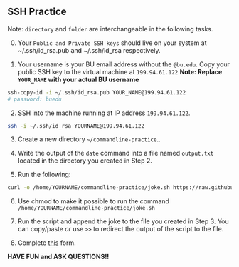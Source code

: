 ## SSH Practice

Note: `directory` and `folder` are interchangeable in the following tasks.

0. Your `Public and Private SSH keys` should live on your system at ~/.ssh/id_rsa.pub and ~/.ssh/id_rsa respectively.

1. Your username is your BU email address without the `@bu.edu`. Copy your public SSH key to the virtual machine at `199.94.61.122`
   **Note: Replace `YOUR_NAME` with your actual BU username**

```bash
ssh-copy-id -i ~/.ssh/id_rsa.pub YOUR_NAME@199.94.61.122
# password: buedu
```

2. SSH into the machine running at IP address `199.94.61.122`.

```bash
ssh -i ~/.ssh/id_rsa YOURNAME@199.94.61.122
```

3. Create a new directory `~/commandline-practice`..

4. Write the output of the `date` command into a file named `output.txt` located in the directory you created in Step 2.

5. Run the following:

```bash
curl -o /home/YOURNAME/commandline-practice/joke.sh https://raw.githubusercontent.com/DS219/spark-seprep/main/joke.sh
```

6. Use chmod to make it possible to run the command `/home/YOURNAME/commandline-practice/joke.sh`

7. Run the script and append the joke to the file you created in Step 3. You can copy/paste _or_ use `>>` to redirect the output of the script to the file.

8. Complete [this](https://forms.gle/tBhrAexnao7NeNaQ7) form.

**HAVE FUN and ASK QUESTIONS!!**
